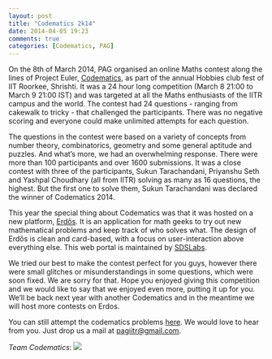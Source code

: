 ```yaml
---
layout: post
title: "Codematics 2k14"
date: 2014-04-05 19:23
comments: true
categories: [Codematics, PAG]
---
```


On the 8th of March 2014, PAG organised an online Maths contest along the lines of Project Euler, [Codematics](http://erdos.sdslabs.co/), as part of the annual Hobbies club fest of IIT Roorkee, Shrishti. It was a 24 hour long competition (March 8 21:00 to March 9 21:00 IST) and was targeted at all the Maths enthusiasts of the IITR campus and the world. The contest had 24 questions - ranging from cakewalk to tricky - that challenged the participants. There was no negative scoring and everyone could make unlimited attempts for each question.

The questions in the contest were based on a variety of concepts from number theory, combinatorics, geometry and some general aptitude and puzzles. And what’s more, we had an overwhelming response. There were more than 100 participants and over 1600 submissions. It was a close contest with three of the participants, Sukun Tarachandani, Priyanshu Seth and Yashpal Choudhary (all from IITR) solving as many as 16 questions, the highest. But the first one to solve them, Sukun Tarachandani was declared the winner of Codematics 2014.

This year the special thing about Codematics was that it was hosted on a new platform, [Erdős](http://erdos.sdslabs.co/). It is an application for math geeks to try out new mathematical problems and keep track of who solves what. The design of Erdős is clean and card-based, with a focus on user-interaction above everything else. This web portal is maintained by [SDSLabs](https://www.facebook.com/SDSLabs).


We tried our best to make the contest perfect for you guys, however there were small glitches or misunderstandings in some questions, which were soon fixed. We are sorry for that. Hope you enjoyed giving this competition and we would like to say that we enjoyed even more, putting it up for you. We’ll be back next year with another Codematics and in the meantime we will host more contests on Erdos. 

You can still attempt the codematics problems [here](http://erdos.sdslabs.co/). We would love to hear from you. Just drop us a mail at <pagiitr@gmail.com>.

*Team Codematics*: 
<img src = "../../../../images/posts/Codematics/2k14.jpg">